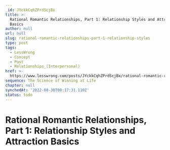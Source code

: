 ```yaml
---
_id: JYckkCqhZPrdScjBx
title: >-
  Rational Romantic Relationships, Part 1: Relationship Styles and Attraction
  Basics
author: null
url: null
slug: rational-romantic-relationships-part-1-relationship-styles
type: post
tags:
  - LessWrong
  - Concept
  - Post
  - Relationships_(Interpersonal)
href: >-
  https://www.lesswrong.com/posts/JYckkCqhZPrdScjBx/rational-romantic-relationships-part-1-relationship-styles
sequence: The Science of Winning at Life
chapter: null
synchedAt: '2022-08-30T08:17:31.110Z'
status: todo
---
```


# Rational Romantic Relationships, Part 1: Relationship Styles and Attraction Basics
